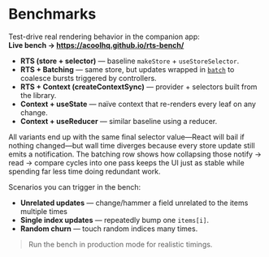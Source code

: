 # Benchmarks

Test-drive real rendering behavior in the companion app:  
**Live bench → <https://acoolhq.github.io/rts-bench/>**

- **RTS (store + selector)** — baseline `makeStore` + `useStoreSelector`.
- **RTS + Batching** — same store, but updates wrapped in [`batch`](../guides/batching.md) to coalesce bursts triggered by controllers.
- **RTS + Context (createContextSync)** — provider + selectors built from the library.
- **Context + useState** — naïve context that re-renders every leaf on any change.
- **Context + useReducer** — similar baseline using a reducer.

All variants end up with the same final selector value—React will bail if nothing changed—but wall time diverges because every store update still emits a notification. The batching row shows how collapsing those notify → read → compare cycles into one pass keeps the UI just as stable while spending far less time doing redundant work.

Scenarios you can trigger in the bench:

- **Unrelated updates** — change/hammer a field unrelated to the items multiple times
- **Single index updates** — repeatedly bump one `items[i]`.
- **Random churn** — touch random indices many times.

> Run the bench in production mode for realistic timings.

